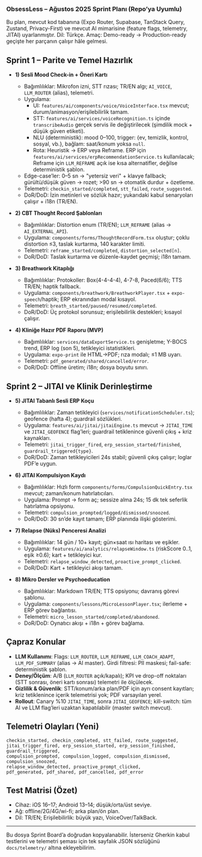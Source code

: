 ### ObsessLess – Ağustos 2025 Sprint Planı (Repo’ya Uyumlu)

Bu plan, mevcut kod tabanına (Expo Router, Supabase, TanStack Query, Zustand, Privacy-First) ve mevcut AI mimarisine (feature flags, telemetry, JITAI) uyarlanmıştır. Dil: Türkçe. Amaç: Demo-ready → Production-ready geçişte her parçanın çalışır hâle gelmesi.

## Sprint 1 – Parite ve Temel Hazırlık

- **1) Sesli Mood Check-in + Öneri Kartı**
  - Bağımlılıklar: Mikrofon izni, STT rızası; TR/EN algı; `AI_VOICE`, `LLM_ROUTER` (alias), telemetri.
  - Uygulama:
    - UI: `features/ai/components/voice/VoiceInterface.tsx` mevcut; durum/animasyon/erişilebilirlik tamam.
    - STT: `features/ai/services/voiceRecognition.ts` içinde `transcribeAudio` gerçek servis ile değiştirilecek (şimdilik mock + düşük güven etiketi).
    - NLU (deterministik): mood 0–100, trigger: {ev, temizlik, kontrol, sosyal, vb.}, bağlam: saat/konum yoksa `null`.
    - Rota: Heuristik → ERP veya Reframe. ERP için `features/ai/services/erpRecommendationService.ts` kullanılacak; Reframe için `LLM_REFRAME` açık ise kısa alternatifler, değilse deterministik şablon.
  - Edge-case’ler: 0–5 sn → "yetersiz veri" + klavye fallback; gürültü/düşük güven → rozet; >90 sn → otomatik durdur + özetleme.
  - Telemetri: `checkin_started/completed`, `stt_failed`, `route_suggested`.
  - DoR/DoD: İzin metinleri ve sözlük hazır; yukarıdaki kabul senaryoları çalışır + i18n (TR/EN).

- **2) CBT Thought Record Şablonları**
  - Bağımlılıklar: Distortion enum (TR/EN); `LLM_REFRAME` (alias → `AI_EXTERNAL_API`).
  - Uygulama: `components/forms/ThoughtRecordForm.tsx` oluştur; çoklu distortion ≤3, taslak kurtarma, 140 karakter limiti.
  - Telemetri: `reframe_started/completed`, `distortion_selected[n]`.
  - DoR/DoD: Taslak kurtarma ve düzenle-kaydet geçmişi; i18n tamam.

- **3) Breathwork Kitaplığı**
  - Bağımlılıklar: Protokoller: Box(4-4-4-4), 4-7-8, Paced(6/6); TTS TR/EN; haptik fallback.
  - Uygulama: `components/breathwork/BreathworkPlayer.tsx` + `expo-speech`/haptik; ERP ekranından modal kısayol.
  - Telemetri: `breath_started/paused/resumed/completed`.
  - DoR/DoD: Üç protokol sorunsuz; erişilebilirlik destekleri; kısayol çalışır.

- **4) Kliniğe Hazır PDF Raporu (MVP)**
  - Bağımlılıklar: `services/dataExportService.ts` genişletme; Y-BOCS trend, ERP log (son 5), tetikleyici istatistikleri.
  - Uygulama: `expo-print` ile HTML→PDF; rıza modalı; ≤1 MB uyarı.
  - Telemetri: `pdf_generated/shared/cancelled/error`.
  - DoR/DoD: Offline üretim; i18n; dosya boyutu sınırı.

## Sprint 2 – JITAI ve Klinik Derinleştirme

- **5) JITAI Tabanlı Sesli ERP Koçu**
  - Bağımlılıklar: Zaman tetikleyici (`services/notificationScheduler.ts`); geofence (hafta 4); guardrail sözlükleri.
  - Uygulama: `features/ai/jitai/jitaiEngine.ts` mevcut → `JITAI_TIME` ve `JITAI_GEOFENCE` flag’leri; guardrail tetiklenince güvenli çıkış + kriz kaynakları.
  - Telemetri: `jitai_trigger_fired`, `erp_session_started/finished`, `guardrail_triggered{type}`.
  - DoR/DoD: Zaman tetikleyicileri 24s stabil; güvenli çıkış çalışır; loglar PDF’e uygun.

- **6) JITAI Kompulsiyon Kaydı**
  - Bağımlılıklar: Hızlı form `components/forms/CompulsionQuickEntry.tsx` mevcut; zaman/konum hatırlatıcıları.
  - Uygulama: Prompt → form aç; sessize alma 24s; 15 dk tek seferlik hatırlatma opsiyonu.
  - Telemetri: `compulsion_prompted/logged/dismissed/snoozed`.
  - DoR/DoD: 30 sn’de kayıt tamam; ERP planında ilişki gösterimi.

- **7) Relapse (Nüks) Penceresi Analizi**
  - Bağımlılıklar: 14 gün / 10+ kayıt; gün×saat ısı haritası ve eşikler.
  - Uygulama: `features/ai/analytics/relapseWindow.ts` (riskScore 0..1, eşik ≥0.6); kart + tetikleyici kur.
  - Telemetri: `relapse_window_detected`, `proactive_prompt_clicked`.
  - DoR/DoD: Kart + tetikleyici akışı tamam.

- **8) Mikro Dersler ve Psychoeducation**
  - Bağımlılıklar: Markdown TR/EN; TTS opsiyonu; davranış görevi şablonu.
  - Uygulama: `components/lessons/MicroLessonPlayer.tsx`; ilerleme + ERP görev bağlantısı.
  - Telemetri: `micro_lesson_started/completed/abandoned`.
  - DoR/DoD: Oynatıcı akışı + i18n + görev bağlama.

## Çapraz Konular

- **LLM Kullanımı**: Flags: `LLM_ROUTER`, `LLM_REFRAME`, `LLM_COACH_ADAPT`, `LLM_PDF_SUMMARY` (alias → AI master). Girdi filtresi: PII maskesi; fail-safe: deterministik şablon.
- **Deney/Ölçüm**: A/B (`LLM_ROUTER` açık/kapalı); KPI ve drop-off noktaları (STT sonrası, öneri kartı sonrası) telemetri ile ölçülecek.
- **Gizlilik & Güvenlik**: STT/konum/arka plan/PDF için ayrı consent kayıtları; kriz tetiklenince içerik telemetrisi yok; PDF varsayılan yerel.
- **Rollout**: Canary %10 `JITAI_TIME`, sonra `JITAI_GEOFENCE`; kill-switch: tüm AI ve LLM flag’leri uzaktan kapatılabilir (master switch mevcut).

## Telemetri Olayları (Yeni)

```
checkin_started, checkin_completed, stt_failed, route_suggested,
jitai_trigger_fired, erp_session_started, erp_session_finished, guardrail_triggered,
compulsion_prompted, compulsion_logged, compulsion_dismissed, compulsion_snoozed,
relapse_window_detected, proactive_prompt_clicked,
pdf_generated, pdf_shared, pdf_cancelled, pdf_error
```

## Test Matrisi (Özet)

- Cihaz: iOS 16–17; Android 13–14; düşük/orta/üst seviye.
- Ağ: offline/2G/4G/wi-fi; arka plan/ön plan.
- Dil: TR/EN; Erişilebilirlik: büyük yazı, VoiceOver/TalkBack.

---

Bu dosya Sprint Board’a doğrudan kopyalanabilir. İsterseniz Gherkin kabul testlerini ve telemetri şeması için tek sayfalık JSON sözlüğünü `docs/telemetry/` altına ekleyebilirim.


